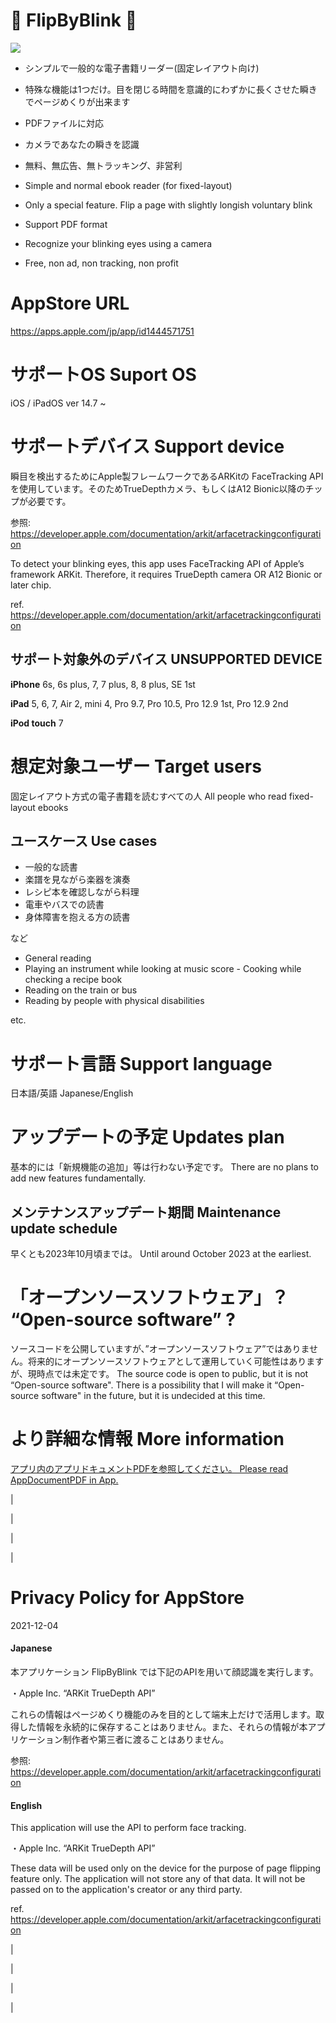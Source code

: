 📖 FlipByBlink 👀
======

![](FlipByBlink_ver3/Assets.xcassets/🄳emo.dataset/🄳emo.GIF)

- シンプルで一般的な電子書籍リーダー(固定レイアウト向け)

- 特殊な機能は1つだけ。目を閉じる時間を意識的にわずかに長くさせた瞬きでページめくりが出来ます

- PDFファイルに対応

- カメラであなたの瞬きを認識

- 無料、無広告、無トラッキング、非営利

- Simple and normal ebook reader (for fixed-layout)

- Only a special feature. Flip a page with slightly longish voluntary blink

- Support PDF format

- Recognize your blinking eyes using a camera

- Free, non ad, non tracking, non profit


AppStore URL
======

https://apps.apple.com/jp/app/id1444571751


サポートOS Suport OS
======

iOS / iPadOS ver 14.7 ~


サポートデバイス Support device
======

瞬目を検出するためにApple製フレームワークであるARKitの FaceTracking APIを使用しています。そのためTrueDepthカメラ、もしくはA12 Bionic以降のチップが必要です。

参照: https://developer.apple.com/documentation/arkit/arfacetrackingconfiguration

To detect your blinking eyes, this app uses FaceTracking API of Apple’s framework ARKit. Therefore, it requires TrueDepth camera OR A12 Bionic or later chip.

ref. https://developer.apple.com/documentation/arkit/arfacetrackingconfiguration

サポート対象外のデバイス UNSUPPORTED DEVICE
------

__iPhone__ 6s, 6s plus, 7, 7 plus, 8, 8 plus, SE 1st

__iPad__ 5, 6, 7, Air 2, mini 4, Pro 9.7, Pro 10.5, Pro 12.9 1st, Pro 12.9 2nd

__iPod touch__ 7


想定対象ユーザー Target users
======

固定レイアウト方式の電子書籍を読むすべての人 All people who read fixed-layout ebooks

ユースケース Use cases
------

- 一般的な読書
- 楽譜を見ながら楽器を演奏
- レシピ本を確認しながら料理
- 電車やバスでの読書
- 身体障害を抱える方の読書

など

- General reading
- Playing an instrument while looking at music score - Cooking while checking a recipe book
- Reading on the train or bus
- Reading by people with physical disabilities

etc.


サポート言語 Support language
======

日本語/英語 Japanese/English


アップデートの予定 Updates plan
======

基本的には「新規機能の追加」等は行わない予定です。 There are no plans to add new features fundamentally. 

メンテナンスアップデート期間 Maintenance update schedule
------

早くとも2023年10月頃までは。 Until around October 2023 at the earliest.


「オープンソースソフトウェア」？ “Open-source software” ?
======

ソースコードを公開していますが、”オープンソースソフトウェア”ではありません。将来的にオープンソースソフトウェアとして運用していく可能性はありますが、現時点では未定です。 The source code is open to public, but it is not “Open-source software". There is a possibility that I will make it “Open-source software" in the future, but it is undecided at this time.


より詳細な情報 More information
======

[アプリ内のアプリドキュメントPDFを参照してください。 Please read AppDocumentPDF in App.](/FlipByBlink_ver3/📄.pdf)


|

|

|

|


Privacy Policy for AppStore
======

2021-12-04

#### Japanese

本アプリケーション FlipByBlink では下記のAPIを用いて顔認識を実行します。

・Apple Inc. “ARKit TrueDepth API”

これらの情報はページめくり機能のみを目的として端末上だけで活用します。取得した情報を永続的に保存することはありません。また、それらの情報が本アプリケーション制作者や第三者に渡ることはありません。

参照: https://developer.apple.com/documentation/arkit/arfacetrackingconfiguration

#### English

This application will use the API to perform face tracking.

・Apple Inc. “ARKit TrueDepth API”

These data will be used only on the device for the purpose of page flipping feature only. The application will not store any of that data. It will not be passed on to the application's creator or any third party.

ref. https://developer.apple.com/documentation/arkit/arfacetrackingconfiguration


|

|

|

|

